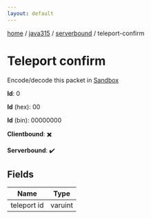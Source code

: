 ```yaml
---
layout: default
---
```


[home](/)  /  [java315](/protocol/java315)  /  [serverbound](/protocol/java315/serverbound)  /  teleport-confirm

# Teleport confirm

Encode/decode this packet in [Sandbox](../../../sandbox/java315#Serverbound.TeleportConfirm)

**Id**: 0

**Id** (hex): 00

**Id** (bin): 00000000

**Clientbound**: ✖️

**Serverbound**: ✔️

## Fields

Name | Type
---|---
teleport id | varuint
